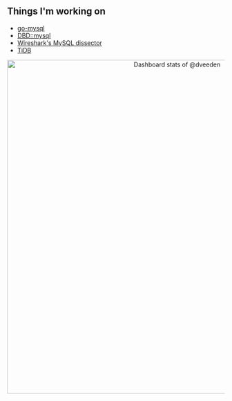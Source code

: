 ## Things I'm working on

- [go-mysql](https://github.com/go-mysql-org/go-mysql)
- [DBD::mysql](https://github.com/perl5-dbi/DBD-mysql)
- [Wireshark's MySQL dissector](https://github.com/wireshark/wireshark/blob/master/epan/dissectors/packet-mysql.c)
- [TiDB](https://github.com/pingcap/tidb/)


<!-- Made with [OSS Insight](https://ossinsight.io/) -->
<a href="https://next.ossinsight.io/widgets/official/compose-user-dashboard-stats?user_id=1272980" target="_blank" style="display: block" align="center">
  <picture>
    <source media="(prefers-color-scheme: dark)" srcset="https://next.ossinsight.io/widgets/official/compose-user-dashboard-stats/thumbnail.png?user_id=1272980&image_size=auto&color_scheme=dark" width="771" height="auto">
    <img alt="Dashboard stats of @dveeden" src="https://next.ossinsight.io/widgets/official/compose-user-dashboard-stats/thumbnail.png?user_id=1272980&image_size=auto&color_scheme=light" width="771" height="auto">
  </picture>
</a>

